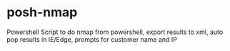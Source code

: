 # posh-nmap
Powershell Script to do nmap from powershell, export results to xml, auto pop results in IE/Edge, prompts for customer name and IP

